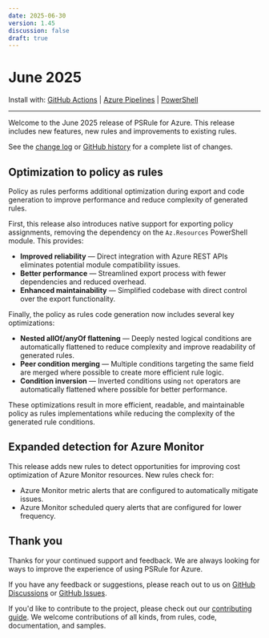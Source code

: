 ```yaml
---
date: 2025-06-30
version: 1.45
discussion: false
draft: true
---
```


# June 2025

Install with: [GitHub Actions](../install.md#with-github-actions) | [Azure Pipelines](../install.md#with-azure-pipelines) | [PowerShell](../install.md#with-powershell)

---

Welcome to the June 2025 release of PSRule for Azure.
This release includes new features, new rules and improvements to existing rules.

See the [change log][6] or [GitHub history][7] for a complete list of changes.

## Optimization to policy as rules

Policy as rules performs additional optimization during export and code generation to improve performance and
reduce complexity of generated rules.

First, this release also introduces native support for exporting policy assignments, removing the
dependency on the `Az.Resources` PowerShell module. This provides:

- **Improved reliability** &mdash; Direct integration with Azure REST APIs eliminates potential
  module compatibility issues.
- **Better performance** &mdash; Streamlined export process with fewer dependencies and reduced
  overhead.
- **Enhanced maintainability** &mdash; Simplified codebase with direct control over the export
  functionality.

Finally, the policy as rules code generation now includes several key optimizations:

- **Nested allOf/anyOf flattening** &mdash; Deeply nested logical conditions are automatically
  flattened to reduce complexity and improve readability of generated rules.
- **Peer condition merging** &mdash; Multiple conditions targeting the same field are merged where
  possible to create more efficient rule logic.
- **Condition inversion** &mdash; Inverted conditions using `not` operators are automatically
  flattened where possible for better performance.

These optimizations result in more efficient, readable, and maintainable policy as rules
implementations while reducing the complexity of the generated rule conditions.

## Expanded detection for Azure Monitor

This release adds new rules to detect opportunities for improving cost optimization of Azure Monitor resources.
New rules check for:

- Azure Monitor metric alerts that are configured to automatically mitigate issues.
- Azure Monitor scheduled query alerts that are configured for lower frequency.

## Thank you

Thanks for your continued support and feedback.
We are always looking for ways to improve the experience of using PSRule for Azure.

If you have any feedback or suggestions, please reach out to us on [GitHub Discussions][3] or [GitHub Issues][4].

If you'd like to contribute to the project, please check out our [contributing guide][5].
We welcome contributions of all kinds, from rules, code, documentation, and samples.

  [3]: https://github.com/Azure/PSRule.Rules.Azure/discussions
  [4]: https://github.com/Azure/PSRule.Rules.Azure/issues
  [5]: ../license-contributing/get-started-contributing.md
  [6]: ../changelog.md#v1450
  [7]: https://github.com/Azure/PSRule.Rules.Azure/compare/v1.44.0...v1.45.0
